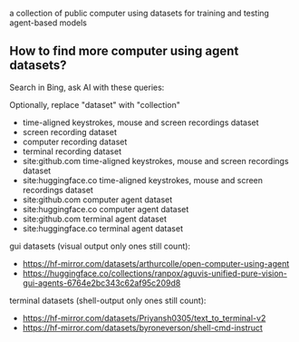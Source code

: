 a collection of public computer using datasets for training and testing agent-based models

## How to find more computer using agent datasets?

Search in Bing, ask AI with these queries:

Optionally, replace "dataset" with "collection"

- time-aligned keystrokes, mouse and screen recordings dataset
- screen recording dataset
- computer recording dataset
- terminal recording dataset
- site:github.com time-aligned keystrokes, mouse and screen recordings dataset
- site:huggingface.co time-aligned keystrokes, mouse and screen recordings dataset
- site:github.com computer agent dataset
- site:huggingface.co computer agent dataset
- site:github.com terminal agent dataset
- site:huggingface.co terminal agent dataset

gui datasets (visual output only ones still count):

- https://hf-mirror.com/datasets/arthurcolle/open-computer-using-agent
- https://huggingface.co/collections/ranpox/aguvis-unified-pure-vision-gui-agents-6764e2bc343c62af95c209d8

terminal datasets (shell-output only ones still count):

- https://hf-mirror.com/datasets/Priyansh0305/text_to_terminal-v2
- https://hf-mirror.com/datasets/byroneverson/shell-cmd-instruct
